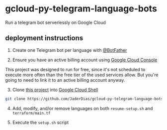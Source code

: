 # gcloud-py-telegram-language-bots
Run a telegram bot serverlessly on Google Cloud

## deployment instructions

1. Create one Telegram bot per language with [@BotFather](https://t.me/botfather)

2. Ensure you have an active billing account using [Google Cloud Console](https://console.cloud.google.com/billing)

This project was designed to run for free, since it's not scheduled to execute more often than the free tier of the used services allow. But you're going to need to link it to an active billing account anyway.

3. Clone [this project](https://github.com/JaderDias/gcloud-py-telegram-language-bots) into [Google Cloud Shell](https://shell.cloud.google.com/)

```bash
git clone https://github.com/JaderDias/gcloud-py-telegram-language-bots.git
```

4. Add, modify, and/or remove languages on both `resume-setup.sh` and `terraform/main.tf`

5. Execute the `setup.sh` script